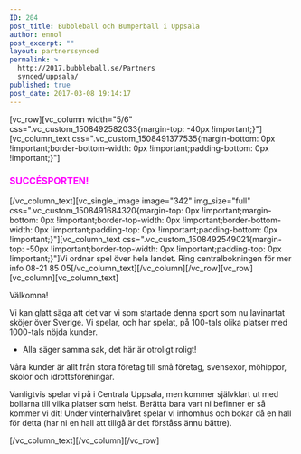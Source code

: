 ```yaml
---
ID: 204
post_title: Bubbleball och Bumperball i Uppsala
author: ennol
post_excerpt: ""
layout: partnerssynced
permalink: >
  http://2017.bubbleball.se/Partners
  synced/uppsala/
published: true
post_date: 2017-03-08 19:14:17
---
```

[vc_row][vc_column width="5/6" css=".vc_custom_1508492582033{margin-top: -40px !important;}"][vc_column_text css=".vc_custom_1508491377535{margin-bottom: 0px !important;border-bottom-width: 0px !important;padding-bottom: 0px !important;}"]
<h3><span style="color: #ff00ff;"><strong>SUCCÉSPORTEN!</strong></span></h3>
[/vc_column_text][vc_single_image image="342" img_size="full" css=".vc_custom_1508491684320{margin-top: 0px !important;margin-bottom: 0px !important;border-top-width: 0px !important;border-bottom-width: 0px !important;padding-top: 0px !important;padding-bottom: 0px !important;}"][vc_column_text css=".vc_custom_1508492549021{margin-top: -50px !important;border-top-width: 0px !important;padding-top: 0px !important;}"]Vi ordnar spel över hela landet. Ring centralbokningen för mer info 08-21 85 05[/vc_column_text][/vc_column][/vc_row][vc_row][vc_column][vc_column_text]
<div id="block_container_91047714" class="block_container presentation_image_block">
<div id="block_91047714">
<div class="h24_normal_text">
<div class="h24_image_block_align h24_image_block_align_left "><a class="h24-js-iv" title="" href="http://dst15js82dk7j.cloudfront.net/183390/50909542-LnAMh.jpg"><img id="block_img_91047714" class="presentation_image_block_image" title="" src="http://dst15js82dk7j.cloudfront.net/183390/50909541-NiYXi.jpg" alt="" /></a></div>
</div>
</div>
</div>
<div id="block_container_91111124" class="block_container presentation_image_block">
<div id="block_91111124">
<div class="h24_normal_text">
<div class="h24_image_block_align h24_image_block_align_left "><img id="block_img_91111124" class="presentation_image_block_image" title="" src="http://h24-original.s3.amazonaws.com/183390/18153672-89Ahc.jpg" alt="" /></div>
</div>
</div>
</div>
<div id="block_container_91047713" class="block_container standard_text_block text_block">
<div id="block_91047713">
<div id="block_91047713_text_content" class="text_content">

Välkomna!

Vi kan glatt säga att det var vi som startade denna sport som nu lavinartat sköjer över Sverige. Vi spelar, och har spelat, på 100-tals olika platser med 1000-tals nöjda kunder.
- Alla säger samma sak, det här är otroligt roligt!

Våra kunder är allt från stora företag till små företag, svensexor, möhippor, skolor och idrottsföreningar.

Vanligtvis spelar vi på i Centrala Uppsala, men kommer självklart ut med bollarna till vilka platser som helst. Berätta bara vart ni befinner er så kommer vi dit! Under vinterhalvåret spelar vi inhomhus och bokar då en hall för detta (har ni en hall att tillgå är det förståss ännu bättre).

</div>
</div>
</div>
[/vc_column_text][/vc_column][/vc_row]